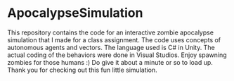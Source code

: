 # ApocalypseSimulation

This repository contains the code for an interactive zombie apocalypse simulation that I made for a class assignment.
The code uses concepts of autonomous agents and vectors. The language used is C# in Unity. The actual coding of the behaviors were done in Visual Studios. Enjoy spawning zombies for those humans :)
Do give it about a minute or so to load up. Thank you for checking out this fun little simulation.
